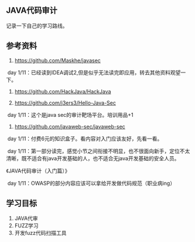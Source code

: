 ## JAVA代码审计

记录一下自己的学习路线。

## 参考资料

1. https://github.com/Maskhe/javasec

​	day 1/11：已经读到IDEA调试2,但是似乎无法读完即应用，转去其他资料观望一下。

1. https://github.com/HackJava/HackJava

1. https://github.com/j3ers3/Hello-Java-Sec

​	day 1/11：这个是java sec的审计靶场平台。培训用品+1

1. https://github.com/javaweb-sec/javaweb-sec

​	day 1/11：付费6元的知识盒子。看内容对入门应该友好，先看一看。

​	day 1/11：第一部分读完，感觉小节之间衔接不明显，也不很面向新手，定位不太清晰，既不适合有java开发基础的人，也不适合无java开发基础的安全人员。

《JAVA代码审计（入门篇）》

​	day 1/11：OWASP的部分内容应该可以拿给开发做代码规范（职业病ing）



## 学习目标

1. JAVA代审
2. FUZZ学习
3. 开发fuzz代码扫描工具
